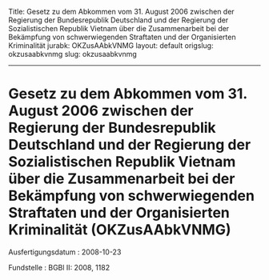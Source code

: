 Title: Gesetz zu dem Abkommen vom 31. August 2006 zwischen der Regierung der Bundesrepublik
  Deutschland und der Regierung der Sozialistischen Republik Vietnam über die Zusammenarbeit
  bei der Bekämpfung von schwerwiegenden Straftaten und der Organisierten Kriminalität
jurabk: OKZusAAbkVNMG
layout: default
origslug: okzusaabkvnmg
slug: okzusaabkvnmg

---

# Gesetz zu dem Abkommen vom 31. August 2006 zwischen der Regierung der Bundesrepublik Deutschland und der Regierung der Sozialistischen Republik Vietnam über die Zusammenarbeit bei der Bekämpfung von schwerwiegenden Straftaten und der Organisierten Kriminalität (OKZusAAbkVNMG)

Ausfertigungsdatum
:   2008-10-23

Fundstelle
:   BGBl II: 2008, 1182

